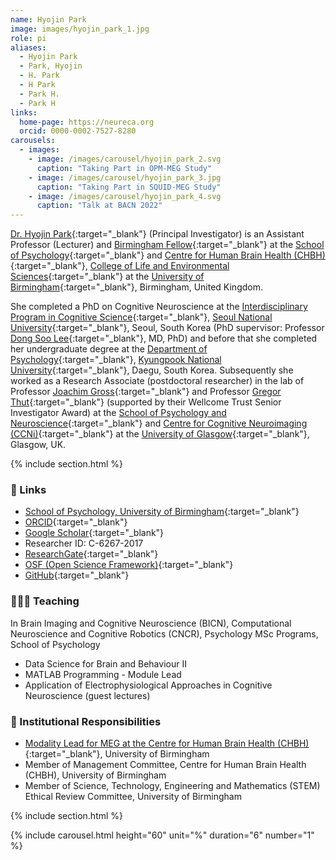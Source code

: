 ```yaml
---
name: Hyojin Park
image: images/hyojin_park_1.jpg
role: pi
aliases:
  - Hyojin Park
  - Park, Hyojin
  - H. Park
  - H Park
  - Park H.
  - Park H  
links:
  home-page: https://neureca.org
  orcid: 0000-0002-7527-8280
carousels:
  - images: 
    - image: /images/carousel/hyojin_park_2.svg
      caption: "Taking Part in OPM-MEG Study"
    - image: /images/carousel/hyojin_park_3.jpg
      caption: "Taking Part in SQUID-MEG Study"
    - image: /images/carousel/hyojin_park_4.svg
      caption: "Talk at BACN 2022"
---
```


[Dr. Hyojin Park](https://www.birmingham.ac.uk/staff/profiles/psychology/park-hyojin.aspx){:target="_blank"} (Principal Investigator) is an Assistant Professor (Lecturer) and [Birmingham Fellow](https://www.birmingham.ac.uk/staff/excellence/fellows/index.aspx){:target="_blank"} at the [School of Psychology](https://www.birmingham.ac.uk/schools/psychology/index.aspx){:target="_blank"} and [Centre for Human Brain Health (CHBH)](https://www.birmingham.ac.uk/research/centre-for-human-brain-health/index.aspx){:target="_blank"}, [College of Life and Environmental Sciences](https://www.birmingham.ac.uk/university/colleges/les/index.aspx){:target="_blank"} at the [University of Birmingham](https://www.birmingham.ac.uk/index.aspx){:target="_blank"}, Birmingham, United Kingdom.

She completed a PhD on Cognitive Neuroscience at the [Interdisciplinary Program in Cognitive Science](https://humanities.snu.ac.kr/en/academics/Interdisciplinary-Programs?deptidx=18){:target="_blank"}, [Seoul National University](https://en.snu.ac.kr/){:target="_blank"}, Seoul, South Korea (PhD supervisor: Professor [Dong Soo Lee](https://snucm.elsevierpure.com/en/persons/y-lee-131){:target="_blank"}, MD, PhD) and before that she completed her undergraduate degree at the [Department of Psychology](https://psy.knu.ac.kr/){:target="_blank"}, [Kyungpook National University](https://en.knu.ac.kr/main/main.htm){:target="_blank"}, Daegu, South Korea. Subsequently she worked as a Research Associate (postdoctoral researcher) in the lab of Professor [Joachim Gross](https://www.uni-muenster.de/OCCMuenster/members/joachim-gross.html){:target="_blank"} and Professor [Gregor Thut](https://www.gla.ac.uk/schools/psychologyneuroscience/staff/gregorthut/){:target="_blank"} (supported by their Wellcome Trust Senior Investigator Award) at the [School of Psychology and Neuroscience](https://www.gla.ac.uk/schools/psychologyneuroscience/){:target="_blank"} and [Centre for Cognitive Neuroimaging (CCNi)](https://www.gla.ac.uk/schools/psychologyneuroscience/research/ccni/){:target="_blank"} at the [University of Glasgow](https://www.gla.ac.uk/){:target="_blank"}, Glasgow, UK.

{% include section.html %}

### 🔗 Links 
- [School of Psychology, University of Birmingham](https://www.birmingham.ac.uk/staff/profiles/psychology/park-hyojin.aspx){:target="_blank"}
- [ORCID](https://orcid.org/0000-0002-7527-8280){:target="_blank"}
- [Google Scholar](https://scholar.google.co.uk/citations?user=Vyn8xRQAAAAJ&hl=en){:target="_blank"}
- Researcher ID: C-6267-2017
- [ResearchGate](https://www.researchgate.net/profile/Hyojin-Park-7){:target="_blank"}
- [OSF (Open Science Framework)](https://osf.io/n6kfw/){:target="_blank"}
- [GitHub](https://github.com/hyojin-park-neuro){:target="_blank"}

### 👩🏻‍🏫 Teaching 
In Brain Imaging and Cognitive Neuroscience (BICN), Computational Neuroscience and Cognitive Robotics (CNCR), Psychology MSc Programs, School of Psychology
- Data Science for Brain and Behaviour II
- MATLAB Programming - Module Lead
- Application of Electrophysiological Approaches in Cognitive Neuroscience (guest lectures)

### 🏫 Institutional Responsibilities 
- [Modality Lead for MEG at the Centre for Human Brain Health (CHBH)](https://www.birmingham.ac.uk/research/centre-for-human-brain-health/chbh-research-facilities/meg.aspx){:target="_blank"}, University of Birmingham
- Member of Management Committee, Centre for Human Brain Health (CHBH), University of Birmingham 
- Member of Science, Technology, Engineering and Mathematics (STEM) Ethical Review Committee, University of Birmingham

{% include section.html %}

{% include carousel.html height="60" unit="%" duration="6" number="1" %}

